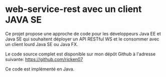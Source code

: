 # web-service-rest avec un client JAVA SE

Ce projet propose une approche de code pour les développeurs Java EE et Java SE qui souhaitent déployer un API RESTful WS et le consommer avec un client lourd Java SE ou Java FX.


Le code source complet est disponible sur mon dépôt Github à l'adresse suivante: https://github.com/ricken07

Ce code est implémenté en Java.
